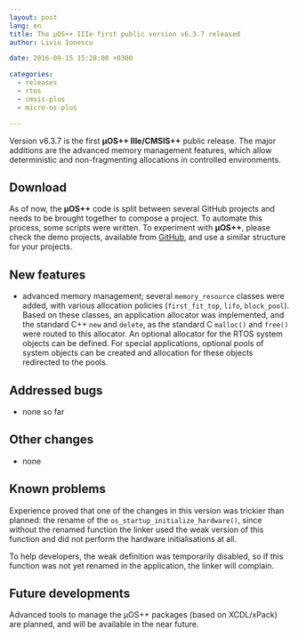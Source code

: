 ```yaml
---
layout: post
lang: en
title: The µOS++ IIIe first public version v6.3.7 released
author: Liviu Ionescu

date: 2016-09-15 15:28:00 +0300

categories:
  - releases
  - rtos
  - cmsis-plus
  - micro-os-plus

---
```


Version v6.3.7 is the first **µOS++ IIIe/CMSIS++** public release. The major additions are the advanced memory management features, which allow deterministic and non-fragmenting allocations in controlled environments.

## Download

As of now, the **µOS++** code is split between several GitHub projects and needs to be brought together to compose a project.
To automate this process, some scripts were written. To experiment with **µOS++**, please check the demo projects, available from [GitHub](https://github.com/micro-os-plus/eclipse-demo-projects), and use a similar structure for your projects.

## New features

- advanced memory management; several `memory_resource` classes were added, with various allocation policies (`first_fit_top`, `lifo`, `block_pool`). Based on these classes, an application allocator was implemented, and the standard C++ `new` and `delete`, as the standard C `malloc()` and `free()` were routed to this allocator. An optional allocator for the RTOS system objects can be defined. For special applications, optional pools of system objects can be created and allocation for these objects redirected to the pools.

## Addressed bugs

- none so far

## Other changes

- none

## Known problems

Experience proved that one of the changes in this version was trickier than planned: the rename of the `os_startup_initialize_hardware()`, since without the renamed function the linker used the weak version of this function and did not perform the hardware initialisations at all.

To help developers, the weak definition was temporarily disabled, so if this function was not yet renamed in the application, the linker will complain.

## Future developments

Advanced tools to manage the µOS++ packages (based on XCDL/xPack) are planned, and will be available in the near future.
